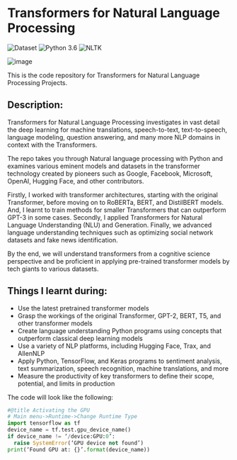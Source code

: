 # Transformers for Natural Language Processing

![Dataset](https://img.shields.io/badge/Dataset-Kaggle-blue.svg) ![Python 3.6](https://img.shields.io/badge/Python-3.6-brightgreen.svg) ![NLTK](https://img.shields.io/badge/Library-nltk-orange.svg)

![image](https://user-images.githubusercontent.com/42112240/132096246-13fa0cfd-b141-4a07-8628-50388703d2b2.png)


This is the code repository for Transformers for Natural Language Processing Projects. 



## Description:
Transformers for Natural Language Processing investigates in vast detail the deep learning for machine translations, speech-to-text, text-to-speech, language modeling, question answering, and many more NLP domains in context with the Transformers.

The repo takes you through Natural language processing with Python and examines various eminent models and datasets in the transformer technology created by pioneers such as Google, Facebook, Microsoft, OpenAI, Hugging Face, and other contributors.

Firstly, I worked with transformer architectures, starting with the original Transformer, before moving on to RoBERTa, BERT, and DistilBERT models. And, I learnt to train methods for smaller Transformers that can outperform GPT-3 in some cases. Secondly, I applied Transformers for Natural Language Understanding (NLU) and Generation. Finally, we  advanced language understanding techniques such as optimizing social network datasets and fake news identification.

By the end, we will understand transformers from a cognitive science perspective and be proficient in applying pre-trained transformer models by tech giants to various datasets.

## Things I learnt during:
* Use the latest pretrained transformer models
* Grasp the workings of the original Transformer, GPT-2, BERT, T5, and other transformer models
* Create language understanding Python programs using concepts that outperform classical deep learning models
* Use a variety of NLP platforms, including Hugging Face, Trax, and AllenNLP
* Apply Python, TensorFlow, and Keras programs to sentiment analysis, text summarization, speech recognition, machine translations, and more
* Measure the productivity of key transformers to define their scope, potential, and limits in production

The code will look like the following:
```python
#@title Activating the GPU
# Main menu->Runtime->Change Runtime Type
import tensorflow as tf
device_name = tf.test.gpu_device_name()
if device_name != ‘/device:GPU:0’:
  raise SystemError(‘GPU device not found’)
print(‘Found GPU at: {}’.format(device_name))
```




